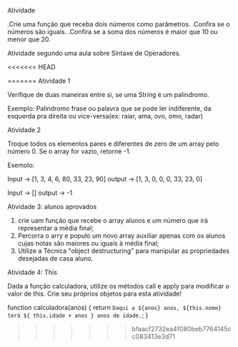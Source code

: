 
Atividade 

.Crie uma função que receba dois números como parâmetros.
.Confira se o números são iguais.
.Confira se a soma dos números é maior que 10 ou menor que 20.


Atividade segundo uma aula sobre Sintaxe de Operadores.

<<<<<<< HEAD

=======
Atividade 1

Verifique de duas maneiras entre si, se uma String é um palindromo.

Exemplo:
Palindromo frase ou palavra que se pode ler indiferente, da esquerda pra direita ou vice-versa(ex: raiar, ama, ovo, omo, radar)


Atividade 2

Troque todos os elementos pares e diferentes de zero de um array pelo número 0. Se o array for vazio, retorne -1.


Exemolo:

Input -> [1, 3, 4, 6, 80, 33, 23, 90]
output -> [1, 3, 0, 0, 0, 33, 23, 0]

Input -> []
output -> -1


Atividade 3: alunos aprovados 

1. crie uam função que recebe o array alunos e um número que irá representar a média final;
2. Percorra o arry e populo um novo array auxiliar apenas com os alunos cujas notas são maiores ou iguais à média final;
3. Utilize a Técnica "object destructuring" para manipular as propriedades desejadas de casa aluno.

Atividade 4: This

Dada a função calculadora, utilize os métodos call e apply para modificar o valor de this. Crie seu próprios objetos para esta atividade!

function calculadora(anos) {
	return `Daqui a ${anos} anos, ${this.nome} terá ${
		this.idade + anos
	} anos de idade.`;
}
>>>>>>> bfaacf2732ea4f080beb7764145cc083413e3d71
